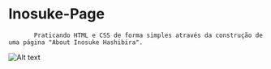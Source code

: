 # Inosuke-Page
           Praticando HTML e CSS de forma simples através da construção de uma página "About Inosuke Hashibira".

![Alt text](https://cdn.discordapp.com/attachments/887544607599120404/945767039065272400/unknown.png?raw=true "About-Inosuke")

